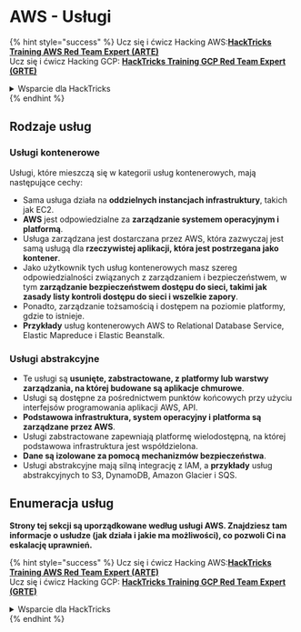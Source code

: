 # AWS - Usługi

{% hint style="success" %}
Ucz się i ćwicz Hacking AWS:<img src="../../../.gitbook/assets/image (1).png" alt="" data-size="line">[**HackTricks Training AWS Red Team Expert (ARTE)**](https://training.hacktricks.xyz/courses/arte)<img src="../../../.gitbook/assets/image (1).png" alt="" data-size="line">\
Ucz się i ćwicz Hacking GCP: <img src="../../../.gitbook/assets/image (2).png" alt="" data-size="line">[**HackTricks Training GCP Red Team Expert (GRTE)**<img src="../../../.gitbook/assets/image (2).png" alt="" data-size="line">](https://training.hacktricks.xyz/courses/grte)

<details>

<summary>Wsparcie dla HackTricks</summary>

* Sprawdź [**plany subskrypcyjne**](https://github.com/sponsors/carlospolop)!
* **Dołącz do** 💬 [**grupy Discord**](https://discord.gg/hRep4RUj7f) lub [**grupy telegramowej**](https://t.me/peass) lub **śledź** nas na **Twitterze** 🐦 [**@hacktricks\_live**](https://twitter.com/hacktricks\_live)**.**
* **Podziel się sztuczkami hackingowymi, przesyłając PR-y do** [**HackTricks**](https://github.com/carlospolop/hacktricks) i [**HackTricks Cloud**](https://github.com/carlospolop/hacktricks-cloud) repozytoriów na GitHubie.

</details>
{% endhint %}

## Rodzaje usług

### Usługi kontenerowe

Usługi, które mieszczą się w kategorii usług kontenerowych, mają następujące cechy:

* Sama usługa działa na **oddzielnych instancjach infrastruktury**, takich jak EC2.
* **AWS** jest odpowiedzialne za **zarządzanie systemem operacyjnym i platformą**.
* Usługa zarządzana jest dostarczana przez AWS, która zazwyczaj jest samą usługą dla **rzeczywistej aplikacji, która jest postrzegana jako kontener**.
* Jako użytkownik tych usług kontenerowych masz szereg odpowiedzialności związanych z zarządzaniem i bezpieczeństwem, w tym **zarządzanie bezpieczeństwem dostępu do sieci, takimi jak zasady listy kontroli dostępu do sieci i wszelkie zapory**.
* Ponadto, zarządzanie tożsamością i dostępem na poziomie platformy, gdzie to istnieje.
* **Przykłady** usług kontenerowych AWS to Relational Database Service, Elastic Mapreduce i Elastic Beanstalk.

### Usługi abstrakcyjne

* Te usługi są **usunięte, zabstractowane, z platformy lub warstwy zarządzania, na której budowane są aplikacje chmurowe**.
* Usługi są dostępne za pośrednictwem punktów końcowych przy użyciu interfejsów programowania aplikacji AWS, API.
* **Podstawowa infrastruktura, system operacyjny i platforma są zarządzane przez AWS**.
* Usługi zabstractowane zapewniają platformę wielodostępną, na której podstawowa infrastruktura jest współdzielona.
* **Dane są izolowane za pomocą mechanizmów bezpieczeństwa**.
* Usługi abstrakcyjne mają silną integrację z IAM, a **przykłady** usług abstrakcyjnych to S3, DynamoDB, Amazon Glacier i SQS.

## Enumeracja usług

**Strony tej sekcji są uporządkowane według usługi AWS. Znajdziesz tam informacje o usłudze (jak działa i jakie ma możliwości), co pozwoli Ci na eskalację uprawnień.**

{% hint style="success" %}
Ucz się i ćwicz Hacking AWS:<img src="../../../.gitbook/assets/image (1).png" alt="" data-size="line">[**HackTricks Training AWS Red Team Expert (ARTE)**](https://training.hacktricks.xyz/courses/arte)<img src="../../../.gitbook/assets/image (1).png" alt="" data-size="line">\
Ucz się i ćwicz Hacking GCP: <img src="../../../.gitbook/assets/image (2).png" alt="" data-size="line">[**HackTricks Training GCP Red Team Expert (GRTE)**<img src="../../../.gitbook/assets/image (2).png" alt="" data-size="line">](https://training.hacktricks.xyz/courses/grte)

<details>

<summary>Wsparcie dla HackTricks</summary>

* Sprawdź [**plany subskrypcyjne**](https://github.com/sponsors/carlospolop)!
* **Dołącz do** 💬 [**grupy Discord**](https://discord.gg/hRep4RUj7f) lub [**grupy telegramowej**](https://t.me/peass) lub **śledź** nas na **Twitterze** 🐦 [**@hacktricks\_live**](https://twitter.com/hacktricks\_live)**.**
* **Podziel się sztuczkami hackingowymi, przesyłając PR-y do** [**HackTricks**](https://github.com/carlospolop/hacktricks) i [**HackTricks Cloud**](https://github.com/carlospolop/hacktricks-cloud) repozytoriów na GitHubie.

</details>
{% endhint %}
